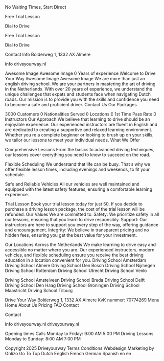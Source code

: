 No Waiting Times, Start Direct

Free Trial Lesson

 Dial to Drive

Free Trial Lesson

 Dial to Drive

 Contact Info
 Bolderweg 1, 1332 AX Almere

 info driveyourway.nl

Awesome Image
Awesome Image
0 
 Years of experience
 Welcome to Drive Your Way 
Awesome Image Awesome Image
We are more than just an english driving school. We are your partners in mastering the art of driving in the Netherlands. With over 20 years of experience, we understand the unique challenges that expats and students face when navigating Dutch roads. Our mission is to provide you with the skills and confidence you need to become a safe and proficient driver. 
 Contact Us
 Our Packages

3000 
 Customers
0 
 Nationalities Served
0
 Locations
0 
 1st Time Pass Rate
0 
 Instructors
 Our Approach
We believe that learning to drive should be an enjoyable experience. Our experienced instructors are fluent in English and are dedicated to creating a supportive and relaxed learning environment. Whether you re a complete beginner or looking to brush up on your skills, we tailor our lessons to meet your individual needs. 
 What We Offer

 Comprehensive Lessons 
From the basics to advanced driving techniques, our lessons cover everything you need to know to succeed on the road. 

 Flexible Scheduling 
We understand that life can be busy. That s why we offer flexible lesson times, including evenings and weekends, to fit your schedule. 

 Safe and Reliable Vehicles 
All our vehicles are well maintained and equipped with the latest safety features, ensuring a comfortable learning experience. 

 Trial Lesson 
Book your trial lesson today for just 50. If you decide to purchase a driving lesson package, the cost of the trial lesson will be refunded. 
 Our Values
We are committed to: 
 Safety: 
We prioritize safety in all our lessons, ensuring that you learn to drive responsibly. 
 Support: 
Our instructors are here to support you every step of the way, offering guidance and encouragement. 
 Integrity: 
We believe in transparent pricing and no hidden fees, ensuring you get the best value for your investment. 

 Our Locations Across the Netherlands
We make learning to drive easy and accessible no matter where you are. Our experienced instructors, modern vehicles, and flexible scheduling ensure you receive the best driving education in a location convenient for you. 
 Driving School Amsterdam
 Driving School Almere
 Driving School Den Bosch
 Driving School Nijmegen
 Driving School Rotterdam
 Driving School Utrecht
 Driving School Venlo

 Driving School Amstelveen
 Driving School Breda
 Driving School Delft
 Driving School Den Haag 
 Driving School Groningen
 Driving School Maastricht
 Driving School Tilburg

Drive Your Way Bolderweg 1, 1332 AX Almere KvK nummer: 70774269 
 Menu
 Home 
 About Us 
 Pricing 
 FAQ 
 Contact 

 Contact

 info driveyourway.nl
 driveyourway.nl 

 Opening times
 Calls
 Monday to Friday: 9:00 AM 5:00 PM
 Driving Lessons
 Monday to Sunday: 8:00 AM 7:00 PM

 Copyright 2025 Driveyourway Terms Conditions Webdesign Marketing by Onlizo
Go To Top
 Dutch English French German Spanish
en en
